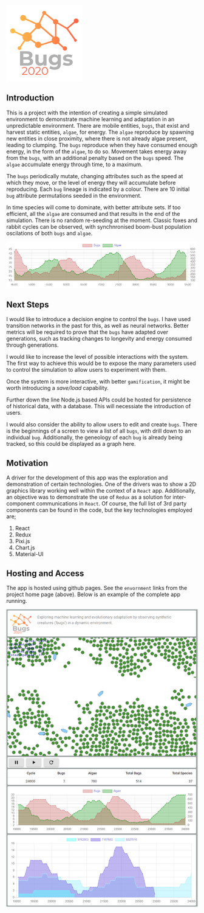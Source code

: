 ![Bugs 2020 Logo](https://github.com/kazanglenn/bugs-2020/blob/develop/images/bugs2020-logo.png)

## Introduction

This is a project with the intention of creating a simple simulated environment to demonstrate machine learning and adaptation in an unpredictable environment. There are mobile entities, `bugs`, that exist and harvest static entities, `algae`, for energy. The `algae` reproduce by spawning new entities in close proximity, where there is not already algae present, leading to clumping. The `bugs` reproduce when they have consumed enough energy, in the form of the `algae`, to do so. Movement takes energy away from the `bugs`, with an additional penalty based on the `bugs` speed. The `algae` accumulate energy through time, to a maximum.

The `bugs` periodically mutate, changing attributes such as the speed at which they move, or the level of energy they will accumulate before reproducing. Each `bug` lineage is indicated by a colour. There are 10 initial `bug` attribute permutations seeded in the environment.

In time species will come to dominate, with better attribute sets. If too efficient, all the `algae` are consumed and that results in the end of the simulation. There is no random re-seeding at the moment. Classic foxes and rabbit cycles can be observed, with synchnronised boom-bust population oscilations of both `bugs` and `algae`.

![Population Cycles](https://github.com/kazanglenn/bugs-2020/blob/develop/images/bugs-and-algae.png)

## Next Steps

I would like to introduce a decision engine to control the `bugs`. I have used transition networks in the past for this, as well as neural networks. Better metrics will be required to prove that the `bugs` have adapted over generations, such as tracking changes to longevity and energy consumed through generations.

I would like to increase the level of possible interactions with the system. The first way to achieve this would be to expose the many parameters used to control the simulation to allow users to experiment with them.

Once the system is more interactive, with better `gamification`, it might be worth introducing a *save/load* capability.

Further down the line Node.js based APIs could be hosted for persistence of historical data, with a database. This will necessiate the introduction of users.

I would also consider the ability to allow users to edit and create `bugs`. There is the beginnings of a screen to view a list of all `bugs`, with drill down to an individual `bug`. Additionally, the geneology of each `bug` is already being tracked, so this could be displayed as a graph here.

## Motivation

A driver for the development of this app was the exploration and demonstration of certain technologies. One of the drivers was to show a 2D graphics library working well within the context of a `React` app. Additionally, an objective was to demonstrate the use of `Redux` as a solution for inter-component communications in `React`. Of course, the full list of 3rd party components can be found in the code, but the key technologies employed are;

 1. React
 2. Redux
 3. Pixi.js
 4. Chart.js
 5. Material-UI

## Hosting and Access

The app is hosted using github pages. See the `envornment` links from the project home page (above). Below is an example of the complete app running.

![Complete Screenshot](https://github.com/kazanglenn/bugs-2020/blob/develop/images/bugs-2020-02-fullpage.png)

